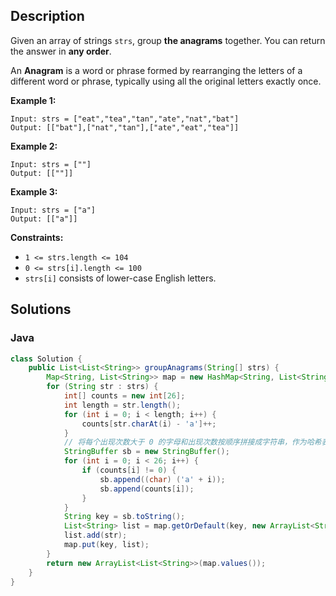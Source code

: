 ## Description


Given an array of strings `strs`, group **the anagrams** together. You can return the answer in **any order**.

An **Anagram** is a word or phrase formed by rearranging the letters of a different word or phrase, typically using all the original letters exactly once.

 

**Example 1:**

```
Input: strs = ["eat","tea","tan","ate","nat","bat"]
Output: [["bat"],["nat","tan"],["ate","eat","tea"]]
```

**Example 2:**

```
Input: strs = [""]
Output: [[""]]
```

**Example 3:**

```
Input: strs = ["a"]
Output: [["a"]]
```

 

**Constraints:**

- `1 <= strs.length <= 104`
- `0 <= strs[i].length <= 100`
- `strs[i]` consists of lower-case English letters.



## Solutions



### Java

```java
class Solution {
    public List<List<String>> groupAnagrams(String[] strs) {
        Map<String, List<String>> map = new HashMap<String, List<String>>();
        for (String str : strs) {
            int[] counts = new int[26];
            int length = str.length();
            for (int i = 0; i < length; i++) {
                counts[str.charAt(i) - 'a']++;
            }
            // 将每个出现次数大于 0 的字母和出现次数按顺序拼接成字符串，作为哈希表的键
            StringBuffer sb = new StringBuffer();
            for (int i = 0; i < 26; i++) {
                if (counts[i] != 0) {
                    sb.append((char) ('a' + i));
                    sb.append(counts[i]);
                }
            }
            String key = sb.toString();
            List<String> list = map.getOrDefault(key, new ArrayList<String>());
            list.add(str);
            map.put(key, list);
        }
        return new ArrayList<List<String>>(map.values());
    }
}
```

